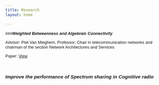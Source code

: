 ```yaml
---
title: Research
layout: home

---
```


<font face="helvetica" size=2>

###***Weighted Betweenness and Algebraic Connectivity***




Advisor: Piet Van Mieghem, Professor, Chair in telecommunication networks and chairman of the section Network Architectures and Services

Paper: [View](https://www.nas.ewi.tudelft.nl/people/Piet/papers/JCN2014_AlgConn_vs_Betweenness.pdf)

<br />

### ***Improve the performance of Spectrum sharing in Cognitive radio***


</font>